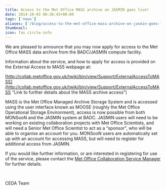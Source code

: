 ```yaml
---
title: Access to the Met Office MASS archive on JASMIN goes live!
date: 2014-10-03 08:36:43+00:00
tags: ['news']
aliases: ['/blog/access-to-the-met-office-mass-archive-on-jasmin-goes-live']
thumbnail: 
icon: fas circle-info
---
```

We are pleased to announce that you may now apply for access to the Met Office MASS data archive from the BADC/JASMIN compute facility.


Information about the service, and how to apply for access is provided on the External Access to MASS webpage at:


[http://collab.metoffice.gov.uk/twiki/bin/view/Support/ExternalAccessToMASS](http://collab.metoffice.gov.uk/twiki/bin/view/Support/ExternalAccessToMASS "Link to further details about the MASS archive access") 


MASS is the Met Office Managed Archive Storage System and is accessed using the user interface known as MOOSE (roughly the Met Office Operational Storage Environment), access is now possible from both MONSooN and the JASMIN system at BADC. JASMIN users will need to be working on existing collaboration projects with Met Office Scientists, and will need a Senior Met Office Scientist to act as a “sponsor", who will be able to organise an account for you. MONSooN users are automatically set up with an account for accessing MASS, but will need to register for additional access from JASMIN.


If you would like further information, or are interested in registering for use of the service, please contact the [Met Office Collaboration Service Manager](mailto:monsoon@metoffice.gov.uk "Email the Met Office Collaboration Service Manager") for further details.


 


CEDA Team


